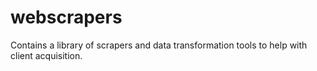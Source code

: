 # webscrapers
Contains a library of scrapers and data transformation tools to help with client acquisition.